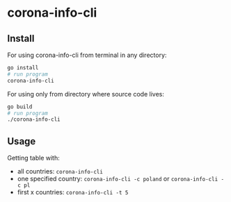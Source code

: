 # corona-info-cli

## Install

For using corona-info-cli from terminal in any directory:

```bash
go install
# run program
corona-info-cli
```

For using only from directory where source code lives:

```bash
go build
# run program
./corona-info-cli
```

## Usage

Getting table with:
 - all countries: `corona-info-cli`
 - one specified country: `corona-info-cli -c poland` or `corona-info-cli -c pl`
 - first x countries: `corona-info-cli -t 5`


